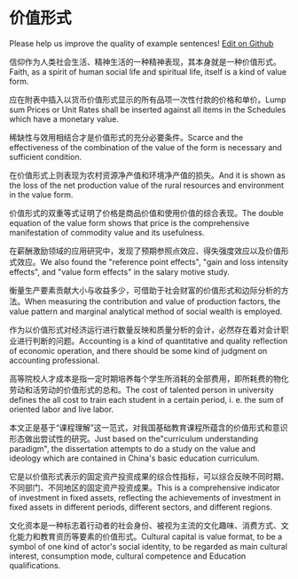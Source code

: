 # 价值形式

Please help us improve the quality of example sentences! [Edit on Github](https://github.com/jiyushe/jiyu-example-sentence-source/blob/main/chinese/jiazhixingshi.md)

<p><span class="chinese">信仰作为人类社会生活、精神生活的一种精神表现，其本身就是一种价值形式。</span><span class="english">Faith, as a spirit of human social life and spiritual life, itself is a kind of value form.</span></p>

<p><span class="chinese">应在附表中插入以货币价值形式显示的所有品项一次性付款的价格和单价。</span><span class="english">Lump sum Prices or Unit Rates shall be inserted against all items in the Schedules which have a monetary value.</span></p>

<p><span class="chinese">稀缺性与效用相结合才是价值形式的充分必要条件。</span><span class="english">Scarce and the effectiveness of the combination of the value of the form is necessary and sufficient condition.</span></p>

<p><span class="chinese">在价值形式上则表现为农村资源净产值和环境净产值的损失。</span><span class="english">And it is shown as the loss of the net production value of the rural resources and environment in the value form.</span></p>

<p><span class="chinese">价值形式的双重等式证明了价格是商品价值和使用价值的综合表现。</span><span class="english">The double equation of the value form shows that price is the comprehensive manifestation of commodity value and its usefulness.</span></p>

<p><span class="chinese">在薪酬激励领域的应用研究中，发现了预期参照点效应、得失强度效应以及价值形式效应。</span><span class="english">We also found the "reference point effects", "gain and loss intensity effects", and "value form effects" in the salary motive study.</span></p>

<p><span class="chinese">衡量生产要素贡献大小与收益多少，可借助于社会财富的价值形式和边际分析的方法。</span><span class="english">When measuring the contribution and value of production factors, the value pattern and marginal analytical method of social wealth is employed.</span></p>

<p><span class="chinese">作为以价值形式对经济运行进行数量反映和质量分析的会计，必然存在着对会计职业进行判断的问题。</span><span class="english">Accounting is a kind of quantitative and quality reflection of economic operation, and there should be some kind of judgment on accounting professional.</span></p>

<p><span class="chinese">高等院校人才成本是指一定时期培养每个学生所消耗的全部费用，即所耗费的物化劳动和活劳动的价值形式的总和。</span><span class="english">The cost of talented person in university defines the all cost to train each student in a certain period, i. e. the sum of oriented labor and live labor.</span></p>

<p><span class="chinese">本文正是基于“课程理解”这一范式，对我国基础教育课程所蕴含的价值形式和意识形态做出尝试性的研究。</span><span class="english">Just based on the"curriculum understanding paradigm", the dissertation attempts to do a study on the value and ideology which are contained in China's basic education curriculum.</span></p>

<p><span class="chinese">它是以价值形式表示的固定资产投资成果的综合性指标，可以综合反映不同时期、不同部门、不同地区的固定资产投资成果。</span><span class="english">This is a comprehensive indicator of investment in fixed assets, reflecting the achievements of investment in fixed assets in different periods, different sectors, and different regions.</span></p>

<p><span class="chinese">文化资本是一种标志着行动者的社会身份、被视为主流的文化趣味、消费方式、文化能力和教育资历等要素的价值形式。</span><span class="english">Cultural capital is value format, to be a symbol of one kind of actor's social identity, to be regarded as main cultural interest, consumption mode, cultural competence and Education qualifications.</span></p>


